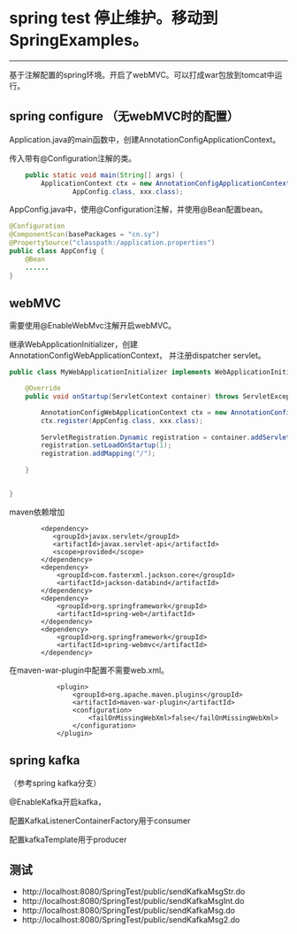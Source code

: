 # spring test   停止维护。移动到 SpringExamples。
----

基于注解配置的spring环境。开启了webMVC。可以打成war包放到tomcat中运行。

## spring configure （无webMVC时的配置）

Application.java的main函数中，创建AnnotationConfigApplicationContext。

传入带有@Configuration注解的类。

``` java
    public static void main(String[] args) {
    	ApplicationContext ctx = new AnnotationConfigApplicationContext(
    			AppConfig.class, xxx.class);
```

AppConfig.java中，使用@Configuration注解，并使用@Bean配置bean。

``` java
@Configuration
@ComponentScan(basePackages = "cn.sy")
@PropertySource("classpath:/application.properties")
public class AppConfig {
	@Bean
	......
}
```

## webMVC

需要使用@EnableWebMvc注解开启webMVC。

继承WebApplicationInitializer，创建AnnotationConfigWebApplicationContext，
并注册dispatcher servlet。

``` java
public class MyWebApplicationInitializer implements WebApplicationInitializer {

    @Override
    public void onStartup(ServletContext container) throws ServletException {

    	AnnotationConfigWebApplicationContext ctx = new AnnotationConfigWebApplicationContext();
    	ctx.register(AppConfig.class, xxx.class);
    			
        ServletRegistration.Dynamic registration = container.addServlet("dispatcher", new DispatcherServlet(ctx));
        registration.setLoadOnStartup(1);
        registration.addMapping("/");
        
    }


}
```

maven依赖增加

```
        <dependency>
           <groupId>javax.servlet</groupId>
           <artifactId>javax.servlet-api</artifactId>
           <scope>provided</scope>
        </dependency>
 		<dependency>
			<groupId>com.fasterxml.jackson.core</groupId>
			<artifactId>jackson-databind</artifactId>
		</dependency>
		<dependency>
			<groupId>org.springframework</groupId>
			<artifactId>spring-web</artifactId>
		</dependency>
		<dependency>
			<groupId>org.springframework</groupId>
			<artifactId>spring-webmvc</artifactId>
		</dependency>
```

在maven-war-plugin中配置不需要web.xml。

```
	        <plugin>
				<groupId>org.apache.maven.plugins</groupId>
				<artifactId>maven-war-plugin</artifactId>
				<configuration>
					<failOnMissingWebXml>false</failOnMissingWebXml>
				</configuration>
	        </plugin>
```



## spring kafka

（参考spring kafka分支）

@EnableKafka开启kafka，

配置KafkaListenerContainerFactory用于consumer

配置kafkaTemplate用于producer

## 测试

- http://localhost:8080/SpringTest/public/sendKafkaMsgStr.do
- http://localhost:8080/SpringTest/public/sendKafkaMsgInt.do
- http://localhost:8080/SpringTest/public/sendKafkaMsg.do
- http://localhost:8080/SpringTest/public/sendKafkaMsg2.do
